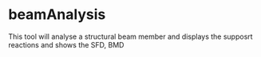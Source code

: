 # beamAnalysis

This tool will analyse a structural beam member and displays the supposrt reactions and shows the SFD, BMD 
